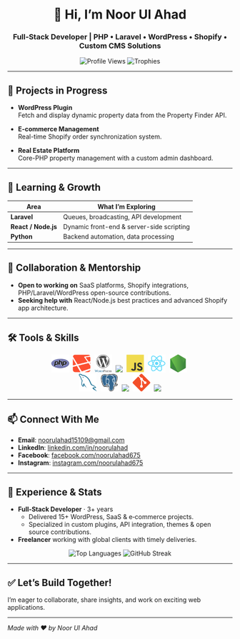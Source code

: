 <!-- Header -->
<h1 align="center">👋 Hi, I’m Noor Ul Ahad</h1>
<h3 align="center">Full‑Stack Developer | PHP • Laravel • WordPress • Shopify • Custom CMS Solutions</h3>

<p align="center">
  <img src="https://komarev.com/ghpvc/?username=noorulahad&style=flat&color=0e75b6&label=Profile%20Views" alt="Profile Views" />
  <img src="https://github-profile-trophy.vercel.app/?username=noorulahad&theme=onedark&margin-w=15" alt="Trophies" />
</p>

---

## 💼 Projects in Progress

- **WordPress Plugin**  
  Fetch and display dynamic property data from the Property Finder API.

- **E‑commerce Management**  
  Real-time Shopify order synchronization system.

- **Real Estate Platform**  
  Core-PHP property management with a custom admin dashboard.

---

## 🎯 Learning & Growth

| Area        | What I’m Exploring |
|-------------|---------------------|
| **Laravel** | Queues, broadcasting, API development |
| **React / Node.js** | Dynamic front-end & server-side scripting |
| **Python** | Backend automation, data processing |

---

## 🤝 Collaboration & Mentorship

- **Open to working on** SaaS platforms, Shopify integrations, PHP/Laravel/WordPress open-source contributions.  
- **Seeking help with** React/Node.js best practices and advanced Shopify app architecture.

---

## 🛠 Tools & Skills

<p align="center">
  <img src="https://raw.githubusercontent.com/devicons/devicon/master/icons/php/php-original.svg" width="40" />&nbsp;
  <img src="https://raw.githubusercontent.com/devicons/devicon/master/icons/laravel/laravel-plain.svg" width="40" />&nbsp;
  <img src="https://raw.githubusercontent.com/devicons/devicon/master/icons/wordpress/wordpress-original.svg" width="40" />&nbsp;
  <img src="https://www.vectorlogo.zone/logos/shopify/shopify-icon.svg" width="40" />&nbsp;
  <img src="https://raw.githubusercontent.com/devicons/devicon/master/icons/javascript/javascript-original.svg" width="40" />&nbsp;
  <img src="https://raw.githubusercontent.com/devicons/devicon/master/icons/react/react-original.svg" width="40" />&nbsp;
  <img src="https://raw.githubusercontent.com/devicons/devicon/master/icons/nodejs/nodejs-original.svg" width="40" />&nbsp;
  <br>
  <img src="https://raw.githubusercontent.com/devicons/devicon/master/icons/mysql/mysql-original.svg" width="40" />&nbsp;
  <img src="https://raw.githubusercontent.com/devicons/devicon/master/icons/postgresql/postgresql-original.svg" width="40" />&nbsp;
  <img src="https://www.vectorlogo.zone/logos/getpostman/getpostman-icon.svg" width="40" />&nbsp;
  <img src="https://raw.githubusercontent.com/devicons/devicon/master/icons/git/git-original.svg" width="40" />&nbsp;
  <img src="https://www.vectorlogo.zone/logos/figma/figma-icon.svg" width="40" />
</p>

---

## 📫 Connect With Me

- **Email**: [noorulahad15109@gmail.com](mailto:noorulahad15109@gmail.com)  
- **LinkedIn**: [linkedin.com/in/noorulahad](https://linkedin.com/in/noorulahad)  
- **Facebook**: [facebook.com/noorulahad675](https://facebook.com/noorulahad675)  
- **Instagram**: [instagram.com/noorulahad675](https://instagram.com/noorulahad675)

---

## 🧩 Experience & Stats

- **Full‑Stack Developer** · 3+ years  
  - Delivered 15+ WordPress, SaaS & e‑commerce projects.  
  - Specialized in custom plugins, API integration, themes & open source contributions.  
- **Freelancer** working with global clients with timely deliveries.

<p align="center">
  <img src="https://github-readme-stats.vercel.app/api/top-langs?username=noorulahad&layout=compact&theme=onedark" alt="Top Languages" />
  <img src="https://github-readme-streak-stats.herokuapp.com/?user=noorulahad&theme=dark" alt="GitHub Streak" />
</p>

---

## ✅ Let’s Build Together!

I’m eager to collaborate, share insights, and work on exciting web applications.

---

*Made with ❤️ by Noor Ul Ahad*
